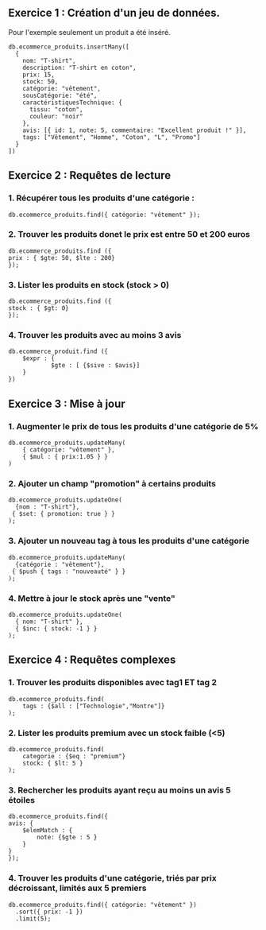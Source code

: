 ## Exercice 1 : Création d'un jeu de données.

Pour l'exemple seulement un produit a été inséré.

```
db.ecommerce_produits.insertMany([
  {
    nom: "T-shirt",
    description: "T-shirt en coton",
    prix: 15,
    stock: 50,
    catégorie: "vêtement",
    sousCatégorie: "été",
    caractéristiquesTechnique: {
      tissu: "coton",
      couleur: "noir"
    },
    avis: [{ id: 1, note: 5, commentaire: "Excellent produit !" }],
    tags: ["Vêtement", "Homme", "Coton", "L", "Promo"]
  }
])

```

## Exercice 2 : Requêtes de lecture

### 1. Récupérer tous les produits d'une catégorie :

```
db.ecommerce_produits.find({ catégorie: "vêtement" });

```

### 2. Trouver les produits donet le prix est entre 50 et 200 euros

```
db.ecommerce_produits.find ({
prix : { $gte: 50, $lte : 200}
});
```

### 3. Lister les produits en stock (stock > 0)

```
db.ecommerce_produits.find ({
stock : { $gt: 0}
});
```

### 4. Trouver les produits avec au moins 3 avis

```
db.ecommerce_produit.find ({
    $expr : {
            $gte : [ {$sive : $avis}]
    }
})
```

## Exercice 3 : Mise à jour

### 1. Augmenter le prix de tous les produits d'une catégorie de 5%

```
db.ecommerce_produits.updateMany(
    { catégorie: "vêtement" },
    { $mul : { prix:1.05 } }
)
```

### 2. Ajouter un champ "promotion" à certains produits

```
db.ecommerce_produits.updateOne(
  {nom : "T-shirt"},
 { $set: { promotion: true } }
);
```

### 3. Ajouter un nouveau tag à tous les produits d'une catégorie

```
db.ecommerce_produits.updateMany(
  {catégorie : "vêtement"},
 { $push { tags : "nouveauté" } }
);
```

### 4. Mettre à jour le stock après une "vente"

```
db.ecommerce_produits.updateOne(
  { nom: "T-shirt" },
  { $inc: { stock: -1 } }
);
```

## Exercice 4 : Requêtes complexes

### 1. Trouver les produits disponibles avec tag1 ET tag 2

```
db.ecommerce_produits.find(
    tags : {$all : ["Technologie","Montre"]}
);
```

### 2. Lister les produits premium avec un stock faible (<5)

```
db.ecommerce_produits.find(
    categorie : {$eq : "premium"}
    stock: { $lt: 5 }
);

```

### 3. Rechercher les produits ayant reçu au moins un avis 5 étoiles

```
db.ecommerce_produits.find({
avis: {
	$elemMatch : {
		note: {$gte : 5 }
    }
}
});
```

### 4. Trouver les produits d'une catégorie, triés par prix décroissant, limités aux 5 premiers

```
db.ecommerce_produits.find({ catégorie: "vêtement" })
  .sort({ prix: -1 })
  .limit(5);

```
